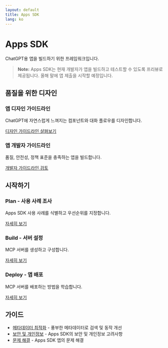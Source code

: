 ```yaml
---
layout: default
title: Apps SDK
lang: ko
---
```


# Apps SDK

ChatGPT용 앱을 빌드하기 위한 프레임워크입니다.

> **Note:** Apps SDK는 현재 개발자가 앱을 빌드하고 테스트할 수 있도록 프리뷰로 제공됩니다. 올해 말에 앱 제출을 시작할 예정입니다.

## 품질을 위한 디자인

### 앱 디자인 가이드라인
ChatGPT에 자연스럽게 느껴지는 컴포넌트와 대화 플로우를 디자인합니다.

[디자인 가이드라인 살펴보기](core-concepts/design-guidelines.ko.md)

### 앱 개발자 가이드라인
품질, 안전성, 정책 표준을 충족하는 앱을 빌드합니다.

[개발자 가이드라인 검토](resources/app-developer-guidelines.ko.md)

## 시작하기

### Plan - 사용 사례 조사
Apps SDK 사용 사례를 식별하고 우선순위를 지정합니다.

[자세히 보기](plan/use-case.ko.md)

### Build - 서버 설정
MCP 서버를 생성하고 구성합니다.

[자세히 보기](build/mcp-server.ko.md)

### Deploy - 앱 배포
MCP 서버를 배포하는 방법을 학습합니다.

[자세히 보기](deploy/deploy.ko.md)

## 가이드

- [메타데이터 최적화](guides/optimize-metadata.ko.md) - 풍부한 메타데이터로 검색 및 동작 개선
- [보안 및 개인정보](guides/security-privacy.ko.md) - Apps SDK의 보안 및 개인정보 고려사항
- [문제 해결](guides/troubleshooting.ko.md) - Apps SDK 앱의 문제 해결
